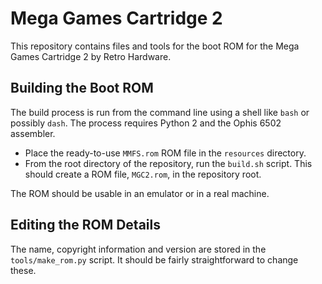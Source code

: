 # Mega Games Cartridge 2

This repository contains files and tools for the boot ROM for the Mega Games
Cartridge 2 by Retro Hardware.

## Building the Boot ROM

The build process is run from the command line using a shell like `bash` or
possibly `dash`. The process requires Python 2 and the Ophis 6502 assembler.

 * Place the ready-to-use `MMFS.rom` ROM file in the `resources` directory.
 * From the root directory of the repository, run the `build.sh` script.
   This should create a ROM file, `MGC2.rom`, in the repository root.

The ROM should be usable in an emulator or in a real machine.

## Editing the ROM Details

The name, copyright information and version are stored in the
`tools/make_rom.py` script. It should be fairly straightforward to change
these.
